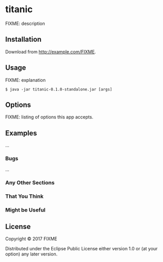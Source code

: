 # titanic

FIXME: description

## Installation

Download from http://example.com/FIXME.

## Usage

FIXME: explanation

    $ java -jar titanic-0.1.0-standalone.jar [args]

## Options

FIXME: listing of options this app accepts.

## Examples

...

### Bugs

...

### Any Other Sections
### That You Think
### Might be Useful

## License

Copyright © 2017 FIXME

Distributed under the Eclipse Public License either version 1.0 or (at
your option) any later version.

